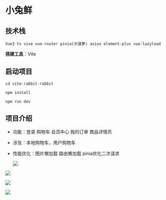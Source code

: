 # 小兔鲜

## 技术栈

```
Vue3 ts vive vue-router pinia(大菠萝) axios element-plus vue-lazyload
```

**搭建工具**：Vite

## 启动项目

```
cd vite-rabbit-rabbit

npm install

npm run dev
```

## 项目介绍

- 功能：登录 购物车 会员中心 我的订单 商品详情页 

- 涉及：本地购物车，用户购物车 

- 性能优化：图片懒加载 路由懒加载 pinia优化二次请求

  ![](http://article.biliimg.com/bfs/article/8fd711dec102e2eefe6dc483e96bc9592cabf335.png)

![](http://article.biliimg.com/bfs/article/ab672dd1c2c14ebf0908cf8f6612ea5eced4eb78.png)

![](http://article.biliimg.com/bfs/article/18ad48b82907a730192d619a00cf1040206449d0.png)

![](http://article.biliimg.com/bfs/article/8532b6556f8ad9f208a7249a5b529044fafee4a9.png)
